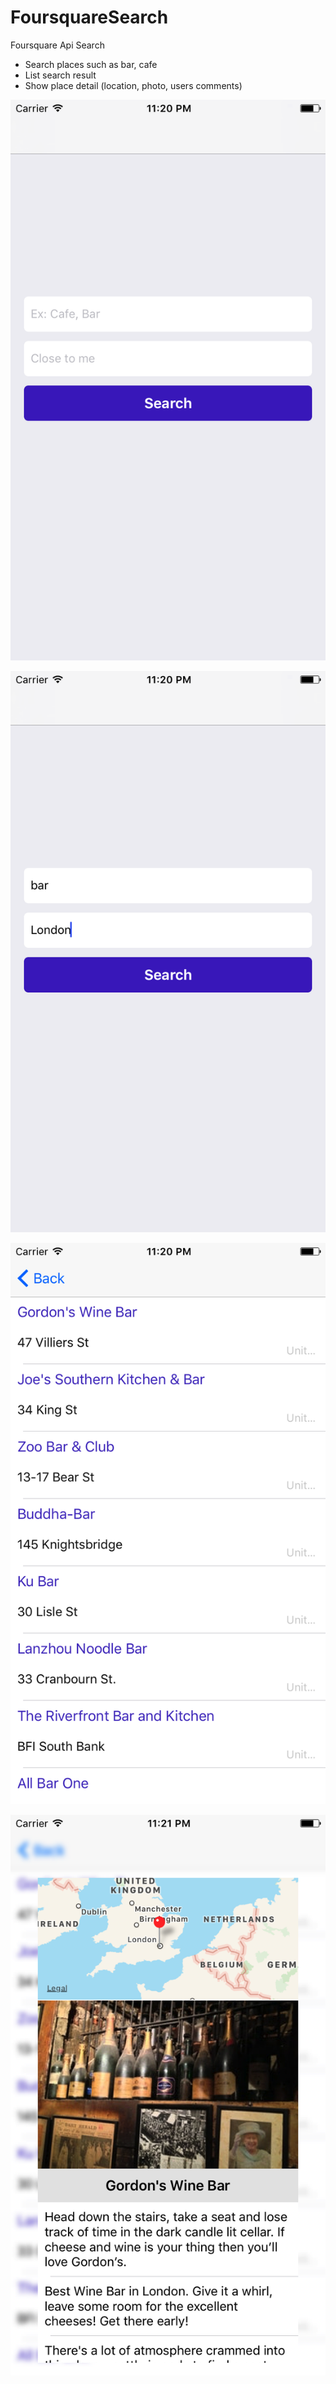 # FoursquareSearch
Foursquare Api Search

- Search places such as bar, cafe
- List search result
- Show place detail (location, photo, users comments)


![search_1](https://raw.githubusercontent.com/shamxal/FoursquareSearch/master/Simulator%20Screen%20Shot%2029%20Eyl%202017%2023.20.30.png)

![search_2](https://raw.githubusercontent.com/shamxal/FoursquareSearch/9fbaebeb9883b5f1e7f04332b6c001fa95605ea8/Simulator%20Screen%20Shot%2029%20Eyl%202017%2023.20.43.png)

![list](https://raw.githubusercontent.com/shamxal/FoursquareSearch/9fbaebeb9883b5f1e7f04332b6c001fa95605ea8/Simulator%20Screen%20Shot%2029%20Eyl%202017%2023.20.48.png)

![detail](https://raw.githubusercontent.com/shamxal/FoursquareSearch/9fbaebeb9883b5f1e7f04332b6c001fa95605ea8/Simulator%20Screen%20Shot%2029%20Eyl%202017%2023.21.04.png)

